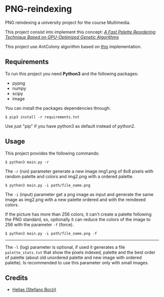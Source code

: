 # PNG-reindexing
PNG reindexing a university project for the course Multimedia.

This project consist into implement this concept: *[A Fast Palette Reordering Technique Based on GPU-Optimized Genetic Algorithms](https://ieeexplore.ieee.org/document/8451221/authors#authors)*

This project use AntColony algorithm based on [this](https://github.com/trevlovett/Python-Ant-Colony-TSP-Solver) implementation.

## Requirements

To run this project you need **Python3** and the following packages:
- pypng
- numpy
- scipy
- image

You can install the packages dependencies through:

```
$ pip3 install -r requirements.txt
```

Use just "pip" if you have python3 as default instead of python2.

## Usage

This project provides the following commands:

```
$ python3 main.py -r
```

The `-r` (run) parameter generate a new image img1.png of 8x8 pixels with random palette and colors and img2.png with a ordered palette.


```
$ python3 main.py -i path/file_name.png
```

The `-i` (input) parameter get a png image as input and generate the same image as img2.png with a new palette ordered and with the reindexed colors.

If the picture has more than 256 colors, it can't create a palette following the PNG standard, so, optionally it can reduce the colors of the image to 256 with the parameter `-f` (force).

```
$ python3 main.py -i path/file_name.png -f
```

---

The `-l` (log) parameter is optional, if used it generates a file `palette_stats.txt` that show the pixels indexed, palette and the best order of palette (about old unordered palette and new image with ordered palette).
Is recommended to use this parameter only with small images.

## Credits

- [Helias (Stefano Borzì)](https://github.com/Helias)

